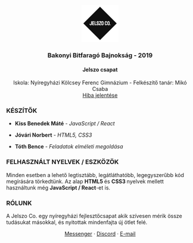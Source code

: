 

<p align="center">
<img height="100" width="100" alt="Logo" src="favicon.png" />
  <h3 align="center">Bakonyi Bitfaragó Bajnokság - 2019</h3>
    <h4 align="center">Jelszo csapat </h4>
    <p align="center">Iskola: Nyíregyházi Kölcsey Ferenc Gimnázium - Felkészítő tanár: Mikó Csaba
    <br />
    <a href="https://github.com/jelszo-co/b3-2019/issues">Hiba jelentése</a>
  </p>
</p>

### KÉSZÍTŐK

- **Kiss Benedek Máté** - <i> JavaScript / React </i>

- **Jóvári Norbert** - <i> HTML5, CSS3 </i>

- **Tóth Bence** - <i> Feladatok elméleti megoldása </i>

### FELHASZNÁLT NYELVEK / ESZKÖZÖK
Minden esetben a lehető legtisztább, legátláthatóbb, legegyszerűbb kód megírására törkedtünk. Az alap <b> HTML5 </b> és <b> CSS3 </b> nyelvek mellett használtunk még <b> JavaScript / React</b>-et is.

### RÓLUNK
<p>
A Jelszo Co. egy nyíregyházi fejlesztőcsapat akik szívesen mérik össze tudásukat másokkal, és nyitottak mindenfajta új ötlet felé.
<br />
<p align="center">
<a href="https://m.me/jelszoco">Messenger</a>
·
<a href="https://discord.gg/akeTTJy">Discord</a>
·
<a href="mailto:support@jelszo.co">E-mail</a>
</p>
</p>
